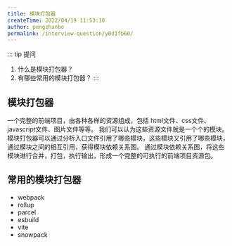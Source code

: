 ```yaml
---
title: 模块打包器
createTime: 2022/04/19 11:53:10
author: pengzhanbo
permalink: /interview-question/y0d1fb60/
---
```


::: tip 提问

1. 什么是模块打包器？
2. 有哪些常用的模块打包器？
:::

## 模块打包器

一个完整的前端项目，由各种各样的资源组成，包括 html文件、css文件、javascript文件、图片文件等等。
我们可以认为这些资源文件就是一个个的模块。
模块打包器可以通过分析入口文件引用了哪些模块，这些模块又引用了哪些模块，通过模块之间的相互引用，获得模块依赖关系图。
通过模块依赖关系图，将这些模块进行合并，打包，执行输出，形成一个完整的可执行的前端项目资源包。

## 常用的模块打包器

- webpack
- rollup
- parcel
- esbuild
- vite
- snowpack
